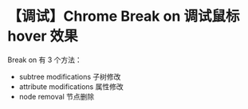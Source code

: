 # 【调试】Chrome Break on 调试鼠标 hover 效果

Break on 有 3 个方法：

- subtree modifications 子树修改
- attribute modifications 属性修改
- node removal 节点删除
